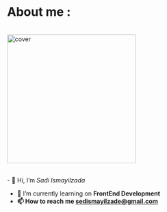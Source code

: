 <h1><strong>About me : </strong  a target="_blank" rel="noopener noreferrer" href="https://media4.giphy.com/media/1ynCEtlgMPAeNAqdnu/giphy.gif?cid=790b7611ebc45af1f4f45031f97690fb3217fd403d89a624&rid=giphy.gif&ct=s" data-target="animated-image.originalLink"></h1>



<br><animated-image data-catalyst style="width: 400px;">
<a target="_blank" rel="noopener noreferrer" href="https://c.tenor.com/NOYF3f82b_gAAAAC/programmer.gif" data-target="animated-image.originalLink"><img height="300px" src="https://c.tenor.com/NOYF3f82b_gAAAAC/programmer.gif" alt="cover" align="center" data-canonical-src="https://c.tenor.com/NOYF3f82b_gAAAAC/programmer.gif" style="max-width: 100%; display: inline-block;" data-target="animated-image.originalImage"></a>


<br>- 👋 Hi, I’m <i>Sadi Ismayilzada</i>
- 🌱 I’m currently learning on <strong>FrontEnd Development<strong>
- 📫 How to reach me <a>sedismayilzade@gmail.com</a>


  
 
<!---
sadi006/sadi006 is a ✨ special ✨ repository because its `README.md` (this file) appears on your GitHub profile.
You can click the Preview link to take a look at your changes.
--->
